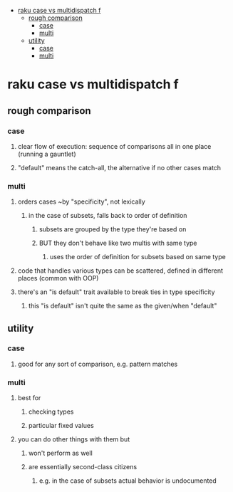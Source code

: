 - [raku case vs multidispatch                                              f](#org2767b95)
  - [rough comparison](#org65ea27b)
    - [case](#org1e320ce)
    - [multi](#orgc84e618)
  - [utility](#org219b2f5)
    - [case](#org5452bee)
    - [multi](#org550bc5e)


<a id="org2767b95"></a>

# raku case vs multidispatch                                              f


<a id="org65ea27b"></a>

## rough comparison


<a id="org1e320ce"></a>

### case

1.  clear flow of execution: sequence of comparisons all in one place (running a gauntlet)

2.  "default" means the catch-all, the alternative if no other cases match


<a id="orgc84e618"></a>

### multi

1.  orders cases ~by "specificity", not lexically

    1.  in the case of subsets, falls back to order of definition
    
        1.  subsets are grouped by the type they're based on
        
        2.  BUT they don't behave like two multis with same type
        
            1.  uses the order of definition for subsets based on same type

2.  code that handles various types can be scattered, defined in different places (common with OOP)

3.  there's an "is default" trait available to break ties in type specificity

    1.  this "is default" isn't quite the same as the given/when "default"


<a id="org219b2f5"></a>

## utility


<a id="org5452bee"></a>

### case

1.  good for any sort of comparison, e.g. pattern matches


<a id="org550bc5e"></a>

### multi

1.  best for

    1.  checking types
    
    2.  particular fixed values

2.  you can do other things with them but

    1.  won't perform as well
    
    2.  are essentially second-class citizens
    
        1.  e.g. in the case of subsets actual behavior is undocumented

